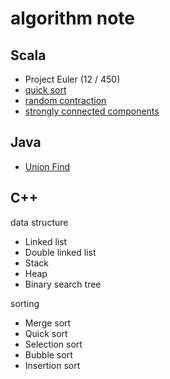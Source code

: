 # algorithm note

## Scala

- Project Euler (12 / 450)
- [quick sort](http://1ambda.github.io/divide-and-conquer/)
- [random contraction](http://1ambda.github.io/graphs-the-contraction-algorithm/)
- [strongly connected components](http://1ambda.github.io/graph-search-and-connectivity/)

## Java

 - [Union Find](http://1ambda.github.io/union-find-algorithms-week-1/)

## C++

data structure

- Linked list
- Double linked list
- Stack
- Heap
- Binary search tree

sorting

- Merge sort
- Quick sort
- Selection sort
- Bubble sort
- Insertion sort

